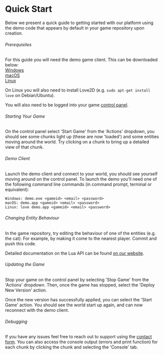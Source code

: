 # Quick Start

Below we present a quick guide to getting started with our platform using the demo code that appears by default in your game repository upon creation.

###### Prerequisites

For this guide you will need the demo game client. This can be downloaded below:  
<a href="https://planetaryprocessing.io/downloads/demo_windows.zip" target="_blank">Windows</a>  
<a href="https://planetaryprocessing.io/downloads/demo_macos.zip" target="_blank">macOS</a>  
<a href="https://planetaryprocessing.io/downloads/demo.love" target="_blank">Linux</a>  

On Linux you will also need to install Love2D (e.g. `sudo apt-get install love` on Debian/Ubuntu).

You will also need to be logged into your game [control panel](https://panel.planetaryprocessing.io/).

###### Starting Your Game

On the control panel select 'Start Game' from the 'Actions' dropdown, you should see some chunks light up (these are now 'loaded') and some entities moving around the world. Try clicking on a chunk to bring up a detailed view of that chunk.

###### Demo Client

Launch the demo client and connect to your world, you should see yourself moving around on the control panel. To launch the demo you'll need one of the following command line commands (in command prompt, terminal or equivalent):

```
Windows: demo.exe <gameid> <email> <password>  
macOS: demo.app <gameid> <email> <password>  
Linux: love demo.app <gameid> <email> <password>  
```

###### Changing Entity Behaviour

In the game repository, try editing the behaviour of one of the entities (e.g. the cat). For example, by making it come to the nearest player. Commit and push this code.

Detailed documentation on the Lua API can be found [on our website](https://panel.planetaryprocessing.io/docs#server-side-api-documentation).

###### Updating the Game

Stop your game on the control panel by selecting 'Stop Game' from the 'Actions' dropdown. Then, once the game has stopped, select the 'Deploy New Version' action.

Once the new version has successfully applied, you can select the 'Start Game' action. You should see the world start up again, and can now reconnect with the demo client.

###### Debugging

If you have any issues feel free to reach out to support using the [contact form](https://panel.planetaryprocessing.io/contact). You can also access the console output (errors and print function) for each chunk by clicking the chunk and selecting the 'Console' tab.

